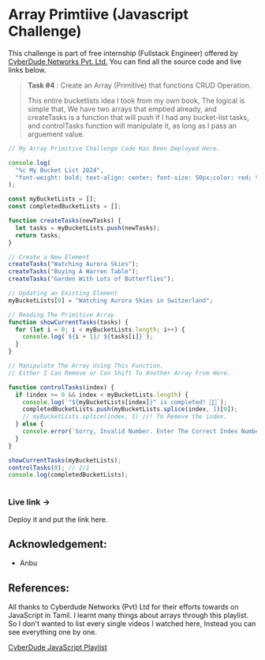 # Array Primtiive (Javascript Challenge)
This challenge is part of free internship (Fullstack Engineer) offered by [CyberDude Networks Pvt. Ltd.](https://cyberdudenetworks.com) You can find all the source code and live links below.

> **Task #4** : Create an Array (Primitive) that functions CRUD Operation.
>
> This entire bucketlists idea I took from my own book, The logical is simple that, We have two arrays that emptied already, and createTasks is a function that will push if I had any bucket-list tasks, and controlTasks function will manipulate it, as long as I pass an arguement value.  

```js
// My Array Primitive Challenge Code Has Been Deployed Here. 

console.log(
  "%c My Bucket List 2024",
  "font-weight: bold; text-align: center; font-size: 50px;color: red; text-shadow: 3px 3px 0 rgb(217,31,38) , 6px 6px 0 rgb(226,91,14) , 9px 9px 0 rgb(245,221,8) , 12px 12px 0 rgb(5,148,68) , 15px 15px 0 rgb(2,135,206) , 18px 18px 0 rgb(4,77,145) , 21px 21px 0 rgb(42,21,113)"
);

const myBucketLists = [];
const completedBucketLists = [];

function createTasks(newTasks) {
  let tasks = myBucketLists.push(newTasks);
  return tasks;
}

// Create a New Element
createTasks("Watching Aurora Skies");
createTasks("Buying A Warren Table");
createTasks("Garden With Lots of Butterflies");

// Updating an Existing Element
myBucketLists[0] = "Watching Aurora Skies in Switzerland";

// Reading The Primitive Array
function showCurrentTasks(tasks) {
  for (let i = 0; i < myBucketLists.length; i++) {
    console.log(`${i + 1}/ ${tasks[i]}`);
  }
}

// Manipulate The Array Using This Function.
// Either I Can Remove or Can Shift To Another Array From Here.

function controlTasks(index) {
  if (index >= 0 && index < myBucketLists.length) {
    console.log(`"${myBucketLists[index]}" is completed! 💪🏽`);
    completedBucketLists.push(myBucketLists.splice(index, 1)[0]);
    // myBucketLists.splice(index, 1) //! To Remove the index.
  } else {
    console.error(`Sorry, Invalid Number. Enter The Correct Index Number`);
  }
}

showCurrentTasks(myBucketLists);
controlTasks(0); // 2/1
console.log(completedBucketLists);



```

### Live link -> 
Deploy it and put the link here.


## Acknowledgement:
 - Anbu

## References:
All thanks to Cyberdude Networks (Pvt) Ltd for their efforts towards on JavaScript in Tamil. I learnt many things about arrays through this playlist. So I don't wanted to list every single videos I watched here, Instead you can see everything one by one.

[CyberDude JavaScript Playlist](https://www.youtube.com/playlist?list=PL73Obo20O_7ihsIM5K-hHYPrcqkkdQcLa)